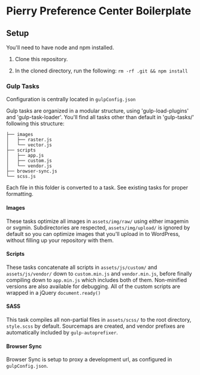 # Pierry Preference Center Boilerplate

## Setup
You'll need to have node and npm installed.

1. Clone this repository.

2. In the cloned directory, run the following: `rm -rf .git && npm install`


### Gulp Tasks
Configuration is centrally located in `gulpConfig.json`

Gulp tasks are organized in a modular structure, using 'gulp-load-plugins' and 'gulp-task-loader'. You'll find all tasks other than default in 'gulp-tasks/' following this structure:
```
├── images
│   ├── raster.js
│   └── vector.js
├── scripts
│   ├── app.js
│   ├── custom.js
│   └── vendor.js
├── browser-sync.js
└── scss.js
```
Each file in this folder is converted to a task. See existing tasks for proper formatting.

#### Images
These tasks optimize all images in `assets/img/raw/` using either imagemin or svgmin. Subdirectories are respected, `assets/img/upload/` is ignored by default so you can optimize images that you'll upload in to WordPress, without filling up your repository with them.

#### Scripts
These tasks concatenate all scripts in `assets/js/custom/` and `assets/js/vendor/` down to `custom.min.js` and `vendor.min.js`, before finally compiling down to `app.min.js` which includes both of them. Non-minified versions are also available for debugging. All of the custom scripts are wrapped in a jQuery `document.ready()`

#### SASS
This task compiles all non-partial files in `assets/scss/` to the root directory, `style.scss` by default. Sourcemaps are created, and vendor prefixes are automatically included by `gulp-autoprefixer`.

#### Browser Sync
Browser Sync is setup to proxy a development url, as configured in `gulpConfig.json`.
